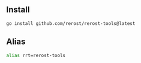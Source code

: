 ## Install
```
go install github.com/rerost/rerost-tools@latest
```

## Alias
```zsh
alias rrt=rerost-tools
```
